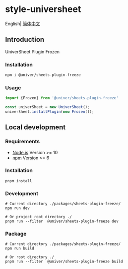 # style-universheet

English| [简体中文](./README-zh.md)

## Introduction

UniverSheet Plugin Frozen

### Installation

```bash
npm i @univer/sheets-plugin-freeze
```

### Usage

```js
import {Frozen} from '@univer/sheets-plugin-freeze'

const univerSheet = new UniverSheet();
univerSheet.installPlugin(new Frozen());
```

## Local development

### Requirements

-   [Node.js](https://nodejs.org/en/) Version >= 10
-   [npm](https://www.npmjs.com/) Version >= 6

### Installation

```
pnpm install
```

### Development

```
# Current directory ./packages/sheets-plugin-freeze/
npm run dev

# Or project root directory ./
pnpm run --filter  @univer/sheets-plugin-freeze dev
```

### Package

```
# Current directory ./packages/sheets-plugin-freeze/
npm run build

# Or root directory ./
pnpm run --filter  @univer/sheets-plugin-freeze build
```

